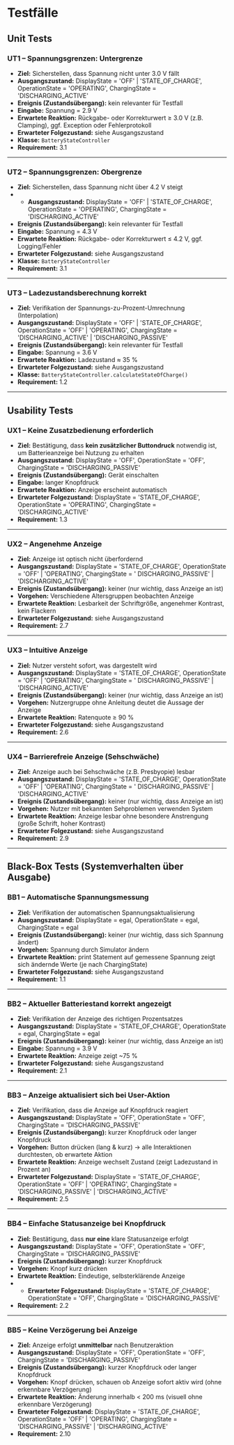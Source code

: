 # Testfälle

## **Unit Tests**

### UT1 – Spannungsgrenzen: Untergrenze

* **Ziel:** Sicherstellen, dass Spannung nicht unter 3.0 V fällt
* **Ausgangszustand:** DisplayState = 'OFF' | 'STATE_OF_CHARGE', OperationState = 'OPERATING', ChargingState =
  'DISCHARGING_ACTIVE'
* **Ereignis (Zustandsübergang):** kein relevanter für Testfall
* **Eingabe:** Spannung = 2.9 V
* **Erwartete Reaktion:** Rückgabe- oder Korrekturwert ≥ 3.0 V (z.B. Clamping), ggf. Exception oder Fehlerprotokoll
* **Erwarteter Folgezustand:** siehe Ausgangszustand
* **Klasse:** `BatteryStateController`
* **Requirement:** 3.1

---

### UT2 – Spannungsgrenzen: Obergrenze

* **Ziel:** Sicherstellen, dass Spannung nicht über 4.2 V steigt
*
    * **Ausgangszustand:** DisplayState = 'OFF' | 'STATE_OF_CHARGE', OperationState = 'OPERATING', ChargingState =
      'DISCHARGING_ACTIVE'
* **Ereignis (Zustandsübergang):** kein relevanter für Testfall
* **Eingabe:** Spannung = 4.3 V
* **Erwartete Reaktion:** Rückgabe- oder Korrekturwert ≤ 4.2 V, ggf. Logging/Fehler
* **Erwarteter Folgezustand:** siehe Ausgangszustand
* **Klasse:** `BatteryStateController`
* **Requirement:** 3.1

---

### UT3 – Ladezustandsberechnung korrekt

* **Ziel:** Verifikation der Spannungs-zu-Prozent-Umrechnung (Interpolation)
* **Ausgangszustand:** DisplayState = 'OFF' | 'STATE_OF_CHARGE', OperationState = 'OFF' | 'OPERATING', ChargingState =
  'DISCHARGING_ACTIVE' | 'DISCHARGING_PASSIVE'
* **Ereignis (Zustandsübergang):** kein relevanter für Testfall
* **Eingabe:** Spannung = 3.6 V
* **Erwartete Reaktion:** Ladezustand ≈ 35 %
* **Erwarteter Folgezustand:** siehe Ausgangszustand
* **Klasse:** `BatteryStateController.calculateStateOfCharge()`
* **Requirement:** 1.2

---

## **Usability Tests**

### UX1 – Keine Zusatzbedienung erforderlich

* **Ziel:** Bestätigung, dass **kein zusätzlicher Buttondruck** notwendig ist, um Batterieanzeige bei Nutzung zu
  erhalten
* **Ausgangszustand:** DisplayState = 'OFF', OperationState = 'OFF', ChargingState = 'DISCHARGING_PASSIVE'
* **Ereignis (Zustandsübergang):** Gerät einschalten
* **Eingabe:** langer Knopfdruck
* **Erwartete Reaktion:** Anzeige erscheint automatisch
* **Erwarteter Folgezustand:** DisplayState = 'STATE_OF_CHARGE', OperationState = 'OPERATING', ChargingState =
  'DISCHARGING_ACTIVE'
* **Requirement:** 1.3

---

### UX2 – Angenehme Anzeige

* **Ziel:** Anzeige ist optisch nicht überfordernd
* **Ausgangszustand:** DisplayState = 'STATE_OF_CHARGE', OperationState = 'OFF' | 'OPERATING', ChargingState = '
  DISCHARGING_PASSIVE' | 'DISCHARGING_ACTIVE'
* **Ereignis (Zustandsübergang):** keiner (nur wichtig, dass Anzeige an ist)
* **Vorgehen:** Verschiedene Altersgruppen beobachten Anzeige
* **Erwartete Reaktion:** Lesbarkeit der Schriftgröße, angenehmer Kontrast, kein Flackern
* **Erwarteter Folgezustand:** siehe Ausgangszustand
* **Requirement:** 2.7

---

### UX3 – Intuitive Anzeige

* **Ziel:** Nutzer versteht sofort, was dargestellt wird
* **Ausgangszustand:** DisplayState = 'STATE_OF_CHARGE', OperationState = 'OFF' | 'OPERATING', ChargingState = '
  DISCHARGING_PASSIVE' | 'DISCHARGING_ACTIVE'
* **Ereignis (Zustandsübergang):** keiner (nur wichtig, dass Anzeige an ist)
* **Vorgehen:** Nutzergruppe ohne Anleitung deutet die Aussage der Anzeige
* **Erwartete Reaktion:** Ratenquote ≥ 90 %
* **Erwarteter Folgezustand:** siehe Ausgangszustand
* **Requirement:** 2.6

---

### UX4 – Barrierefreie Anzeige (Sehschwäche)

* **Ziel:** Anzeige auch bei Sehschwäche (z.B. Presbyopie) lesbar
* **Ausgangszustand:** DisplayState = 'STATE_OF_CHARGE', OperationState = 'OFF' | 'OPERATING', ChargingState = '
  DISCHARGING_PASSIVE' | 'DISCHARGING_ACTIVE'
* **Ereignis (Zustandsübergang):** keiner (nur wichtig, dass Anzeige an ist)
* **Vorgehen:** Nutzer mit bekannten Sehproblemen verwenden System
* **Erwartete Reaktion:** Anzeige lesbar ohne besondere Anstrengung (große Schrift, hoher Kontrast)
* **Erwarteter Folgezustand:** siehe Ausgangszustand
* **Requirement:** 2.9

---

## **Black-Box Tests (Systemverhalten über Ausgabe)**

### BB1 – Automatische Spannungsmessung

* **Ziel:** Verifikation der automatischen Spannungsaktualisierung
* **Ausgangszustand:** DisplayState = egal, OperationState = egal, ChargingState = egal
* **Ereignis (Zustandsübergang):** keiner (nur wichtig, dass sich Spannung ändert)
* **Vorgehen:** Spannung durch Simulator ändern
* **Erwartete Reaktion:** print Statement auf gemessene Spannung zeigt sich ändernde Werte (je nach ChargingState)
* **Erwarteter Folgezustand:** siehe Ausgangszustand
* **Requirement:** 1.1

---

### BB2 – Aktueller Batteriestand korrekt angezeigt

* **Ziel:** Verifikation der Anzeige des richtigen Prozentsatzes
* **Ausgangszustand:** DisplayState = 'STATE_OF_CHARGE', OperationState = egal, ChargingState = egal
* **Ereignis (Zustandsübergang):** keiner (nur wichtig, dass Anzeige an ist)
* **Eingabe:** Spannung = 3.9 V
* **Erwartete Reaktion:** Anzeige zeigt \~75 %
* **Erwarteter Folgezustand:** siehe Ausgangszustand
* **Requirement:** 2.1

---

### BB3 – Anzeige aktualisiert sich bei User-Aktion

* **Ziel:** Verifikation, dass die Anzeige auf Knopfdruck reagiert
* **Ausgangszustand:** DisplayState = 'OFF', OperationState = 'OFF', ChargingState = 'DISCHARGING_PASSIVE'
* **Ereignis (Zustandsübergang):** kurzer Knopfdruck oder langer Knopfdruck
* **Vorgehen:** Button drücken (lang & kurz) -> alle Interaktionen durchtesten, ob erwartete Aktion
* **Erwartete Reaktion:** Anzeige wechselt Zustand (zeigt Ladezustand in Prozent an)
* **Erwarteter Folgezustand:** DisplayState = 'STATE_OF_CHARGE', OperationState = 'OFF' | 'OPERATING', ChargingState =
  'DISCHARGING_PASSIVE' | 'DISCHARGING_ACTIVE'
* **Requirement:** 2.5

---

### BB4 – Einfache Statusanzeige bei Knopfdruck

* **Ziel:** Bestätigung, dass **nur eine** klare Statusanzeige erfolgt
* **Ausgangszustand:** DisplayState = 'OFF', OperationState = 'OFF', ChargingState = 'DISCHARGING_PASSIVE'
* **Ereignis (Zustandsübergang):** kurzer Knopfdruck
* **Vorgehen:** Knopf kurz drücken
* **Erwartete Reaktion:** Eindeutige, selbsterklärende Anzeige
* * **Erwarteter Folgezustand:** DisplayState = 'STATE_OF_CHARGE', OperationState = 'OFF', ChargingState =
    'DISCHARGING_PASSIVE'
* **Requirement:** 2.2

---

### BB5 – Keine Verzögerung bei Anzeige

* **Ziel:** Anzeige erfolgt **unmittelbar** nach Benutzeraktion
* **Ausgangszustand:** DisplayState = 'OFF', OperationState = 'OFF', ChargingState = 'DISCHARGING_PASSIVE'
* **Ereignis (Zustandsübergang):** kurzer Knopfdruck oder langer Knopfdruck
* **Vorgehen:** Knopf drücken, schauen ob Anzeige sofort aktiv wird (ohne erkennbare Verzögerung)
* **Erwartete Reaktion:** Änderung innerhalb < 200 ms (visuell ohne erkennbare Verzögerung)
* **Erwarteter Folgezustand:** DisplayState = 'STATE_OF_CHARGE', OperationState = 'OFF' | 'OPERATING', ChargingState =
    'DISCHARGING_PASSIVE' | 'DISCHARGING_ACTIVE'
* **Requirement:** 2.10

